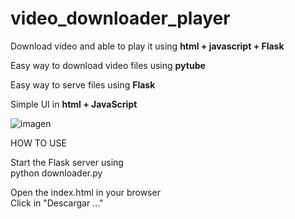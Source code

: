 # video_downloader_player
Download video and able to play it using **html + javascript + Flask**

Easy way to download video files using **pytube**  
  
Easy way to serve files using **Flask**  
  
Simple UI in **html + JavaScript**  
  

![imagen](https://github.com/csgutierm/video_downloader_player/assets/90303345/83f59cef-3975-4a2f-a7d2-ab0b5653573b)

HOW TO USE

Start the Flask server using  
python downloader.py  

Open the index.html in your browser  
Click in "Descargar ..." 
